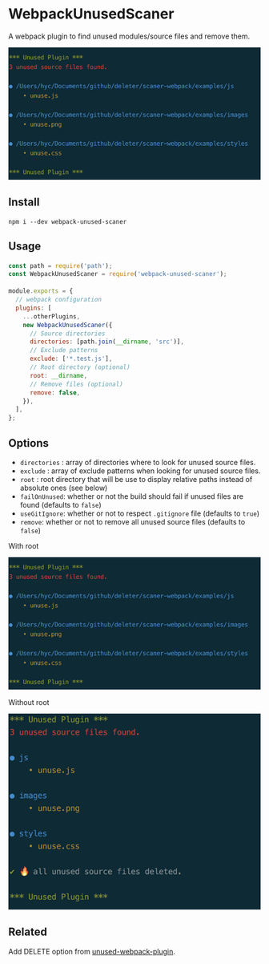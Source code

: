 # WebpackUnusedScaner

A webpack plugin to find unused modules/source files and remove them.

![webpack-unused-scaner](images/with-root.png)

## Install

```
npm i --dev webpack-unused-scaner
```

## Usage

```javascript
const path = require('path');
const WebpackUnusedScaner = require('webpack-unused-scaner');

module.exports = {
  // webpack configuration
  plugins: [
    ...otherPlugins,
    new WebpackUnusedScaner({
      // Source directories
      directories: [path.join(__dirname, 'src')],
      // Exclude patterns
      exclude: ['*.test.js'],
      // Root directory (optional)
      root: __dirname,
      // Remove files (optional)
      remove: false,
    }),
  ],
};
```

## Options

- `directories` : array of directories where to look for unused source files.
- `exclude` : array of exclude patterns when looking for unused source files.
- `root` : root directory that will be use to display relative paths instead of absolute ones (see below)
- `failOnUnused`: whether or not the build should fail if unused files are found (defaults to `false`)
- `useGitIgnore`: whether or not to respect `.gitignore` file (defaults to `true`)
- `remove`: whether or not to remove all unused source files (defaults to `false`)

With root

![With root](images/with-root.png)

Without root

![Without root](images/without-root.png)

## Related
Add DELETE option from [unused-webpack-plugin](https://github.com/MatthieuLemoine/unused-webpack-plugin).